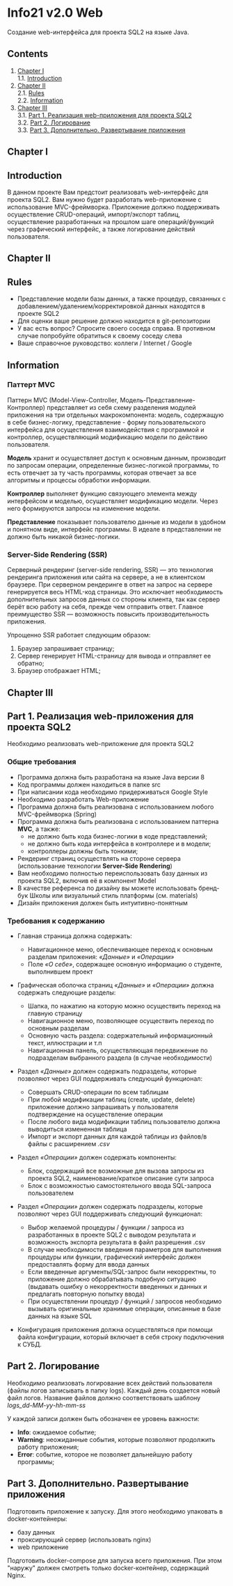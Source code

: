 # Info21 v2.0 Web

Создание web-интерфейса для проекта SQL2 на языке Java.


## Contents

1. [Chapter I](#chapter-i) \
    1.1. [Introduction](#introduction)
2. [Chapter II](#chapter-ii) \
    2.1. [Rules](#rules) \
    2.2. [Information](#Information)
3. [Chapter III](#chapter-iii) \
    3.1. [Part 1. Реализация web-приложения для проекта SQL2](#part-1-реализация-web-приложения-для-проекта-sql2)  \
    3.2. [Part 2. Логирование](#part-2-логирование)  \
    3.3. [Part 3. Дополнительно. Развертывание приложения](#part-3-дополнительно-развертывание-приложения) 


## Chapter I

## Introduction

В данном проекте Вам предстоит реализовать web-интерфейс для проекта SQL2. Вам нужно будет разработать web-приложение с использование MVC-фреймворка. Приложение должно поддерживать осуществление CRUD-операций, импорт/экспорт таблиц, осуществление разработанных на прошлом шаге операций/функций через графический интерфейс, а также логирование действий пользователя. 


## Chapter II

## Rules 

- Представление модели базы данных, а также процедур, связанных с добавлением/удалением/корректировкой данных находятся в проекте SQL2
- Для оценки ваше решение должно находится в git-репозитории
- У вас есть вопрос? Спросите своего соседа справа. В противном случае попробуйте обратиться к своему соседу слева
- Ваше справочное руководство: коллеги / Internet / Google

## Information

### Паттерт MVC

Паттерн MVC (Model-View-Controller, Модель-Представление-Контроллер) представляет из себя схему разделения модулей приложения на три отдельных макрокомпонента: модель, содержащую в себе бизнес-логику, представление - форму пользовательского интерфейса для осуществления взаимодействия с программой и контроллер, осуществляющий модификацию модели по действию пользователя.

**Модель** хранит и осуществляет доступ к основным данным, производит по запросам операции, определенные бизнес-логикой программы, то есть отвечает за ту часть программы, которая отвечает за все алгоритмы и процессы обработки информации.

**Контроллер** выполняет функцию связующего элемента между интерфейсом и моделью, осуществляет модификацию модели. Через него формируются запросы на изменение модели.

**Представление** показывает пользователю данные из модели в удобном и понятном виде, интерфейс программы. В идеале в представлении не должно быть никакой бизнес-логики. 

### Server-Side Rendering (SSR)

Серверный рендеринг (server-side rendering, SSR) — это технология рендеринга приложения или сайта на сервере, а не в клиентском браузере. При серверном рендеринге в ответ на запрос на сервере генерируется весь HTML-код страницы. Это исключает необходимость дополнительных запросов данных со стороны клиента, так как сервер берёт всю работу на себя, прежде чем отправить ответ.
Главное  преимущество SSR — возможность повысить производительность приложения. 

Упрощенно SSR работает следующим образом:
1. Браузер запрашивает страницу;
2. Сервер генерирует HTML-страницу для вывода и отправляет ее обратно;
3. Браузер отображает HTML;


## Chapter III

## Part 1. Реализация web-приложения для проекта SQL2

Необходимо реализовать  web-приложение для проекта SQL2

### Общие требования
- Программа должна быть разработана на языке Java версии 8
- Код программы должен находиться в папке src
- При написании кода необходимо придерживаться Google Style
- Необходимо разработать Web-приложение
- Программа должна быть реализована с использованием любого MVC-фреймворка (Spring)
- Программа должна быть реализована с использованием паттерна **MVC**, а также: 
    - не должно быть кода бизнес-логики в коде представлений;
    - не должно быть кода интерфейса в контроллере и в модели;
    - контроллеры должны быть тонкими;
- Рендеринг страниц осуществлять на стороне сервера (использование технологии **Server-Side Rendering**)
- Вам необходимо полностью переиспользовать базу данных из проекта SQL2, включив её в компонент Model 
- В качестве референса по дизайну вы можете использовать бренд-бук Школы или визуальный стиль платформы (см. materials)
- Дизайн приложения должен быть интуитивно-понятным 

### Требования к содержанию

- Главная страница должна содержать:
    - Навигационное меню, обеспечивающее переход к основным разделам приложения: *«Данные»* и *«Операции»*
    - Поле *«О себе»*, содержащее основную информацию о студенте, выполнившем проект

- Графическая оболочка страниц *«Данные»* и *«Операции»* должна содержать следующие разделы:
    - Шапка, по нажатию на которую можно осуществить переход на главную страницу
    - Навигационное меню, позволяющее осуществить переход по основным разделам
    - Основную часть раздела: содержательный информационный текст, иллюстрации и т.п
    - Навигационная панель, осуществляющая передвижение по подразделам выбранного раздела (в случае необходимости)

- Раздел *«Данные»* должен содержать подразделы, которые позволяют через GUI поддерживать следующий функционал:
    - Совершать CRUD-операции по всем таблицам
    - При любой модификации таблиц (create, update, delete) приложение должно запрашивать у пользователя подтверждение на осуществление операции
    - После любого вида модификации таблиц пользователю должна выводиться измененная таблица
    - Импорт и экспорт данных для каждой таблицы из файлов/в файлы с расширением *.csv*

- Раздел *«Операции»* должен содержать компоненты:
    - Блок, содержащий все возможные для вызова запросы из проекта SQL2, наименование/краткое описание сути запроса
    - Блок с возможностью самостоятельного ввода SQL-запроса пользователем

- Раздел *«Операции»* должен содержать подразделы, которые позволяют через GUI поддерживать следующий функционал:
    - Выбор желаемой процедуры / функции / запроса из разработанных в проекте SQL2 с выводом результата и возможность экспорта результата в файл разрешения .csv
    - В случае необходимости введения параметров для выполнения процедуры или функции, графический интерфейс должен предоставлять форму для ввода данных
    - Если введенные аргументы/SQL-запрос были некорректны, то приложение должно обрабатывать подобную ситуацию (выдавать ошибку о некорректности введенных и данных и предлагать повторную попытку ввода)
    - При осуществлении процедур / функций / запросов необходимо вызывать оригинальные хранимые операции, описанные в базе данных на языке SQL

- Конфигурация приложения должна осуществляться при помощи файла конфигурации, который включает в себя строку подключения к СУБД. 

## Part 2. Логирование

Необходимо реализовать логирование всех действий пользователя (файлы логов записывать в папку logs). Каждый день создается новый файл логов. Название файлов должно соответствовать шаблону *logs_dd-MM-yy-hh-mm-ss*

У каждой записи должен быть обозначен ее уровень важности:
- **Info**: ожидаемое событие;
- **Warning**: неожиданные события, которые позволяют продолжить работу приложения;
- **Error**: событие, которое не позволяет дальнейшую работу программы;

## Part 3. Дополнительно. Развертывание приложения

Подготовить приложение к запуску.
Для этого необходимо упаковать в docker-контейнеры:
- базу данных
- проксирующий сервер (использовать nginx)
- web приложение

Подготовить docker-compose для запуска всего приложения. При этом "наружу" должен смотреть только docker-контейнер, содержащий Nginx. 
